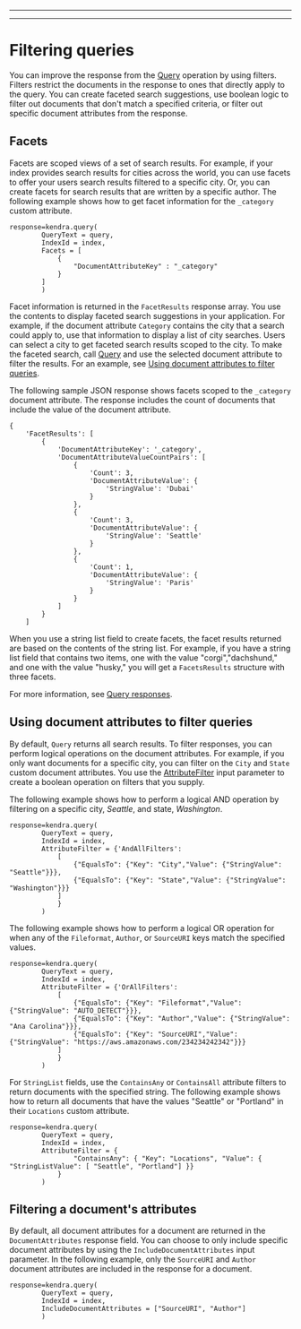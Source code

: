--------

--------

# Filtering queries<a name="filtering"></a>

You can improve the response from the [Query](API_Query.md) operation by using filters\. Filters restrict the documents in the response to ones that directly apply to the query\. You can create faceted search suggestions, use boolean logic to filter out documents that don't match a specified criteria, or filter out specific document attributes from the response\.

## Facets<a name="search-facets"></a>

Facets are scoped views of a set of search results\. For example, if your index provides search results for cities across the world, you can use facets to offer your users search results filtered to a specific city\. Or, you can create facets for search results that are written by a specific author\. The following example shows how to get facet information for the `_category` custom attribute\. 

```
response=kendra.query(
        QueryText = query,
        IndexId = index,
        Facets = [
            {
                "DocumentAttributeKey" : "_category"
            }
        ]
        )
```

Facet information is returned in the `FacetResults` response array\. You use the contents to display faceted search suggestions in your application\. For example, if the document attribute `Category` contains the city that a search could apply to, use that information to display a list of city searches\. Users can select a city to get faceted search results scoped to the city\. To make the faceted search, call [Query](API_Query.md) and use the selected document attribute to filter the results\. For an example, see [Using document attributes to filter queries](#search-filtering)\.

The following sample JSON response shows facets scoped to the `_category` document attribute\. The response includes the count of documents that include the value of the document attribute\.

```
{
    'FacetResults': [
        {
            'DocumentAttributeKey': '_category',
            'DocumentAttributeValueCountPairs': [
                {
                    'Count': 3,
                    'DocumentAttributeValue': {
                        'StringValue': 'Dubai'
                    }
                },
                {
                    'Count': 3,
                    'DocumentAttributeValue': {
                        'StringValue': 'Seattle'
                    }
                },
                {
                    'Count': 1,
                    'DocumentAttributeValue': {
                        'StringValue': 'Paris'
                    }
                }
            ]
        }
    ]
```

When you use a string list field to create facets, the facet results returned are based on the contents of the string list\. For example, if you have a string list field that contains two items, one with the value "corgi","dachshund," and one with the value "husky," you will get a `FacetsResults` structure with three facets\.

For more information, see [Query responses](query-response.md)\.

## Using document attributes to filter queries<a name="search-filtering"></a>

By default, `Query` returns all search results\. To filter responses, you can perform logical operations on the document attributes\. For example, if you only want documents for a specific city, you can filter on the `City` and `State` custom document attributes\. You use the [AttributeFilter](API_AttributeFilter.md) input parameter to create a boolean operation on filters that you supply\.

The following example shows how to perform a logical AND operation by filtering on a specific city, *Seattle*, and state, *Washington*\. 

```
response=kendra.query(
        QueryText = query,
        IndexId = index,
        AttributeFilter = {'AndAllFilters': 
            [ 
                {"EqualsTo": {"Key": "City","Value": {"StringValue": "Seattle"}}},
                {"EqualsTo": {"Key": "State","Value": {"StringValue": "Washington"}}}
            ]
            }
        )
```

The following example shows how to perform a logical OR operation for when any of the `Fileformat`, `Author`, or `SourceURI` keys match the specified values\. 

```
response=kendra.query(
        QueryText = query,
        IndexId = index,
        AttributeFilter = {'OrAllFilters': 
            [ 
                {"EqualsTo": {"Key": "Fileformat","Value": {"StringValue": "AUTO_DETECT"}}},
                {"EqualsTo": {"Key": "Author","Value": {"StringValue": "Ana Carolina"}}},
                {"EqualsTo": {"Key": "SourceURI","Value": {"StringValue": "https://aws.amazonaws.com/234234242342"}}}
            ]
            }
        )
```

For `StringList` fields, use the `ContainsAny` or `ContainsAll` attribute filters to return documents with the specified string\. The following example shows how to return all documents that have the values "Seattle" or "Portland" in their `Locations` custom attribute\.

```
response=kendra.query(
        QueryText = query,
        IndexId = index,
        AttributeFilter = {
                "ContainsAny": { "Key": "Locations", "Value": { "StringListValue": [ "Seattle", "Portland"] }}
            }
        )
```

## Filtering a document's attributes<a name="filtering-document-attributes"></a>

By default, all document attributes for a document are returned in the `DocumentAttributes` response field\. You can choose to only include specific document attributes by using the `IncludeDocumentAttributes` input parameter\. In the following example, only the `SourceURI` and `Author` document attributes are included in the response for a document\. 

```
response=kendra.query(
        QueryText = query,
        IndexId = index,
        IncludeDocumentAttributes = ["SourceURI", "Author"]
        )
```